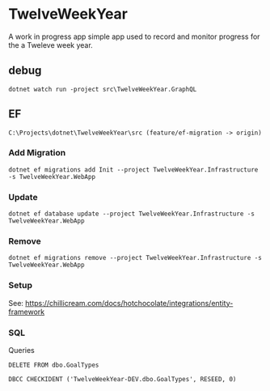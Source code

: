 # TwelveWeekYear

A work in progress app simple app used to record and monitor progress for the a Tweleve week year.

## debug
`dotnet watch run -project src\TwelveWeekYear.GraphQL`

## EF
`C:\Projects\dotnet\TwelveWeekYear\src (feature/ef-migration -> origin)`

### Add Migration
`dotnet ef migrations add Init --project TwelveWeekYear.Infrastructure -s TwelveWeekYear.WebApp`

### Update
`dotnet ef database update --project TwelveWeekYear.Infrastructure -s TwelveWeekYear.WebApp`

### Remove
`dotnet ef migrations remove --project TwelveWeekYear.Infrastructure -s TwelveWeekYear.WebApp`

### Setup
See: https://chillicream.com/docs/hotchocolate/integrations/entity-framework

### SQL
Queries

`DELETE FROM dbo.GoalTypes`

`DBCC CHECKIDENT ('TwelveWeekYear-DEV.dbo.GoalTypes', RESEED, 0)`

